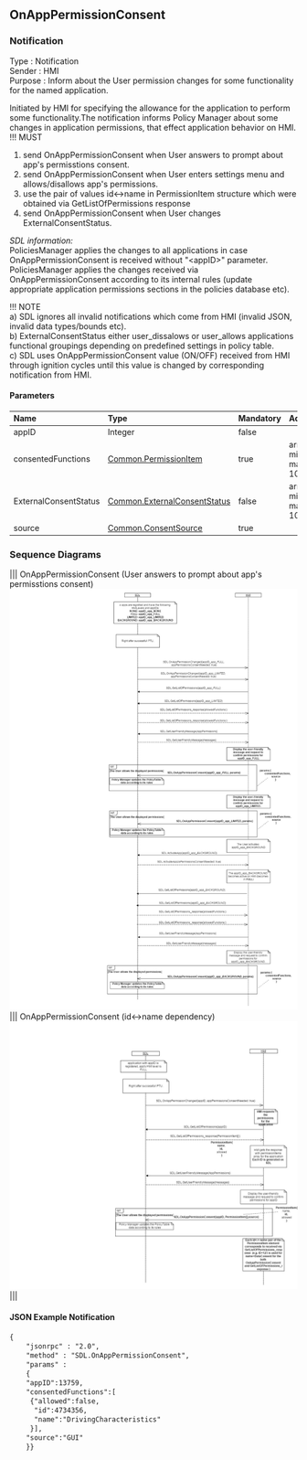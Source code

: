 ## OnAppPermissionConsent


### Notification
Type
: Notification  
Sender
: HMI  
Purpose
: Inform about the User permission changes for some functionality for the named application.

Initiated by HMI for specifying the allowance for the application to perform some functionality.The notification informs Policy Manager about some changes in application permissions, that effect application behavior on HMI.  
!!! MUST  
1) send OnAppPermissionConsent when User answers to prompt about app's permisstions consent.  
2) send OnAppPermissionConsent when User enters settings menu and allows/disallows app's permissions.  
3) use the pair of values id<->name in PermissionItem structure which were obtained via GetListOfPermissions response  
4) send OnAppPermissionConsent when User changes ExternalConsentStatus.


_SDL information:_  
PoliciesManager applies the changes to all applications in case OnAppPermissionConsent is received without "\<appID>\" parameter.
PoliciesManager applies the changes received via OnAppPermissionConsent according to its internal rules (update appropriate application permissions sections in the policies database etc).


!!! NOTE  
a) SDL ignores all invalid notifications which come from HMI (invalid JSON, invalid data types/bounds etc).  
b) ExternalConsentStatus either user_dissalows or user_allows applications functional groupings depending on predefined settings in policy table.  
c) SDL  uses OnAppPermissionConsent value (ON/OFF) received from HMI through ignition cycles until this value is changed by corresponding notification from HMI.

#### Parameters

|Name|Type|Mandatory|Additional|
|:---|:---|:--------|:---------|
|appID|Integer|false||
|consentedFunctions|[Common.PermissionItem](../../common/structs/#permissionitem)|true|array: true<br>minsize: 1<br>maxsize: 100|
|ExternalConsentStatus|[Common.ExternalConsentStatus](../../common/structs/#externalconsentstatus)|false|array: true <br>minsize: 1<br>maxsize: 100
|source|[Common.ConsentSource](../../common/enums/#consentsource)|true|

### Sequence Diagrams
|||
OnAppPermissionConsent (User answers to prompt about app's permisstions consent)
![OnAppPermissionConsent](./assets/OnAppPermissionConsent.png)
|||
OnAppPermissionConsent (id<->name dependency)
![OnAppPermissionConsent](./assets/OnAppPermissionConsent2.png)
|||

#### JSON Example Notification
```
{
	"jsonrpc" : "2.0",
	"method" : "SDL.OnAppPermissionConsent",
	"params" :  
	{
    "appID":13759,
    "consentedFunctions":[
     {"allowed":false,
      "id":4734356,
      "name":"DrivingCharacteristics"
     }],
    "source":"GUI"
    }}

```
